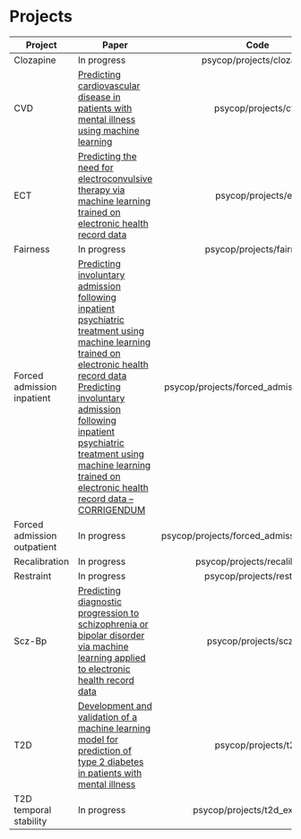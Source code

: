 # Projects
| Project                     | Paper                                                                                                                                                                                                 | Code                                        |
|-----------------------------|-------------------------------------------------------------------------------------------------------------------------------------------------------------------------------------------------------|:-------------------------------------------:|
| Clozapine                   | In progress                                                                                                                                                                                           |          psycop/projects/clozapine          |
| CVD                         | [Predicting cardiovascular disease in patients with mental illness using machine learning](10.1192/j.eurpsy.2025.1)                                                                                   |             psycop/projects/cvd             |
| ECT                         | [Predicting the need for electroconvulsive therapy via machine learning trained on electronic health record data](https://doi.org/10.1101/2025.06.19.25329678)                                        |             psycop/projects/ect             |
| Fairness                    | In progress                                                                                                                                                                                           |           psycop/projects/fairness          |
| Forced admission inpatient  | [Predicting involuntary admission following inpatient psychiatric treatment using machine learning trained on electronic health record data](https://doi.org/10.1017/S0033291724002642) <br /> [Predicting involuntary admission following inpatient psychiatric treatment using machine learning trained on electronic health record data – CORRIGENDUM](https://doi.org/10.1017/S0033291725100846) |  psycop/projects/forced_admission_inpatient |
| Forced admission outpatient | In progress                                                                                                                                                                                           | psycop/projects/forced_admission_outpatient |
| Recalibration               | In progress                                                                                                                                                                                           |        psycop/projects/recalibration        |
| Restraint                   | In progress                                                                                                                                                                                           |          psycop/projects/restraint          |
| Scz-Bp                      | [Predicting diagnostic progression to schizophrenia or bipolar disorder via machine learning applied to electronic health record data](https://doi.org/10.1101/2024.07.02.24309828)                   |            psycop/projects/scz_bp           |
| T2D                         | [Development and validation of a machine learning model for prediction of type 2 diabetes in patients with mental illness](https://doi.org/10.1111/acps.13687)                                        |             psycop/projects/t2d             |
| T2D temporal stability      | In progress                                                                                                                                                                                           |         psycop/projects/t2d_extended        |
